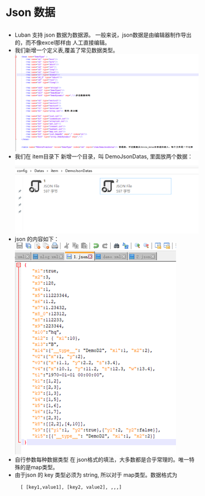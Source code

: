 [//]: # (Author: bug)
[//]: # (Date: 2020-11-01 16:26:41)

# Json 数据

## 

* Luban 支持 json 数据为数据源。 一般来说，json数据是由编辑器制作导出的，而不像excel那样由 人工直接编辑。
* 我们新增一个定义表,覆盖了常见数据类型。  
  ![如图](images/adv/def_42.png)
* 我们在 item目录下 新增一个目录，叫 DemoJsonDatas, 里面放两个数据：  
  ![如图](images/adv/def_43.png)
* json 的内容如下：  
  ![如图](images/adv/def_44.png)
* 自行参数每种数据类型 在 json格式的填法，大多数都是合乎常理的。唯一特殊的是map类型。
* 由于json 的 key 类型必须为 string, 所以对于 map类型。数据格式为   
  ```
    [ [key1,value1], [key2, value2], ,,,] 
  ```
